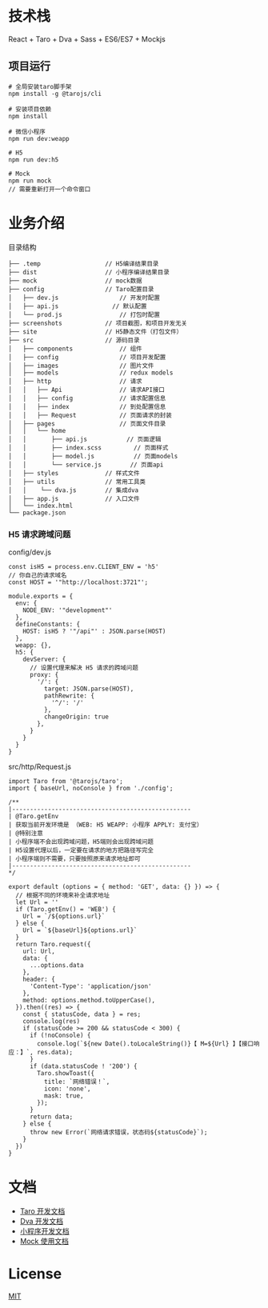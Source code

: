 # 技术栈

React + Taro + Dva + Sass + ES6/ES7 + Mockjs

## 项目运行

```
# 全局安装taro脚手架
npm install -g @tarojs/cli

# 安装项目依赖
npm install

# 微信小程序
npm run dev:weapp

# H5
npm run dev:h5

# Mock
npm run mock
// 需要重新打开一个命令窗口

```

# 业务介绍

目录结构

    ├── .temp                  // H5编译结果目录
    ├── dist                   // 小程序编译结果目录
    ├── mock                   // mock数据
    ├── config                 // Taro配置目录
    │   ├── dev.js                 // 开发时配置
    │   ├── api.js               // 默认配置
    │   └── prod.js                // 打包时配置
    ├── screenshots            // 项目截图，和项目开发无关
    ├── site                   // H5静态文件（打包文件）
    ├── src                    // 源码目录
    │   ├── components             // 组件
    │   ├── config                 // 项目开发配置
    │   ├── images                 // 图片文件
    │   ├── models                 // redux models
    │   ├── http                   // 请求
    │   │   ├── Api                // 请求API接口
    │   │   ├── config             // 请求配置信息
    │   │   ├── index              // 到处配置信息
    │   │   ├── Request            // 页面请求的封装
    │   ├── pages                  // 页面文件目录
    │   │   └── home
    │   │       ├── api.js           // 页面逻辑
    │   │       ├── index.scss         // 页面样式
    │   │       ├── model.js           // 页面models
    │   │       └── service.js        // 页面api
    │   ├── styles             // 样式文件
    │   ├── utils              // 常用工具类
    │   │    └── dva.js        // 集成dva
    │   ├── app.js             // 入口文件
    │   └── index.html
    └── package.json

### H5 请求跨域问题

config/dev.js

```
const isH5 = process.env.CLIENT_ENV = 'h5'
// 你自己的请求域名
const HOST = '"http://localhost:3721"';

module.exports = {
  env: {
    NODE_ENV: '"development"'
  },
  defineConstants: {
    HOST: isH5 ? '"/api"' : JSON.parse(HOST)
  },
  weapp: {},
  h5: {
    devServer: {
      // 设置代理来解决 H5 请求的跨域问题
      proxy: {
        '/': {
          target: JSON.parse(HOST),
          pathRewrite: {
            '^/': '/'
          },
          changeOrigin: true
        },
      }
    }
  }
}
```

src/http/Request.js

```
import Taro from '@tarojs/taro';
import { baseUrl, noConsole } from './config';

/**
|--------------------------------------------------
| @Taro.getEnv
| 获取当前开发环境是 （WEB: H5 WEAPP: 小程序 APPLY: 支付宝）
| @特别注意
| 小程序端不会出现跨域问题，H5端则会出现跨域问题
| H5设置代理以后，一定要在请求的地方把路径写完全
| 小程序端则不需要，只要按照原来请求地址即可
|--------------------------------------------------
*/

export default (options = { method: 'GET', data: {} }) => {
  // 根据不同的环境来补全请求地址
  let Url = ''
  if (Taro.getEnv() = 'WEB') {
    Url = `/${options.url}`
  } else {
    Url = `${baseUrl}${options.url}`
  }
  return Taro.request({
    url: Url,
    data: {
      ...options.data
    },
    header: {
      'Content-Type': 'application/json'
    },
    method: options.method.toUpperCase(),
  }).then((res) => {
    const { statusCode, data } = res;
    console.log(res)
    if (statusCode >= 200 && statusCode < 300) {
      if (!noConsole) {
        console.log(`${new Date().toLocaleString()}【 M=${Url} 】【接口响应：】`, res.data);
      }
      if (data.statusCode ! '200') {
        Taro.showToast({
          title: `网络错误！`,
          icon: 'none',
          mask: true,
        });
      }
      return data;
    } else {
      throw new Error(`网络请求错误，状态码${statusCode}`);
    }
  })
}

```

# 文档

- [Taro 开发文档](https://nervjs.github.io/taro/docs/README.html)
- [Dva 开发文档](https://dvajs.com/)
- [小程序开发文档](https://mp.weixin.qq.com/debug/wxadoc/dev/)
- [Mock 使用文档](https://github.com/nuysoft/Mock/wiki/Getting-Started)

# License

[MIT](LICENSE)
